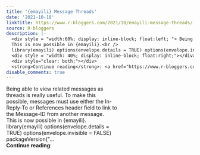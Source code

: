 ```yaml
---
title: '{emayili} Message Threads'
date: '2021-10-18'
linkTitle: https://www.r-bloggers.com/2021/10/emayili-message-threads/
source: R-bloggers
description: |-
  <div style = "width:60%; display: inline-block; float:left; "> Being able to view related messages as threads is really useful. To make this possible, messages must use either the In-Reply-To or References header field to link to the Message-ID from another message.<br />
  This is now possible in {emayili}.<br />
  library(emayili) options(envelope.details = TRUE) options(envelope.invisible = FALSE) packageVersion("...</div>
  <div style = "width: 40%; display: inline-block; float:right;"></div>
  <div style="clear: both;"></div>
  <strong>Continue reading</strong>: <a href="https://www.r-bloggers.com/2021 ...
disable_comments: true
---
```

<div style = "width:60%; display: inline-block; float:left; "> Being able to view related messages as threads is really useful. To make this possible, messages must use either the In-Reply-To or References header field to link to the Message-ID from another message.<br />
This is now possible in {emayili}.<br />
library(emayili) options(envelope.details = TRUE) options(envelope.invisible = FALSE) packageVersion("...</div>
<div style = "width: 40%; display: inline-block; float:right;"></div>
<div style="clear: both;"></div>
<strong>Continue reading</strong>: <a href="https://www.r-bloggers.com/2021 ...
